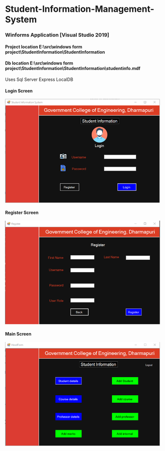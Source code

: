 # Student-Information-Management-System

### Winforms Application [Visual Studio 2019]

#### Project location E:\src\windows form project\StudentInformation\StudentInformation
#### Db location E:\src\windows form project\StudentInformation\StudentInformation\studentinfo.mdf

Uses Sql Server Express LocalDB

#### Login Screen
![Login Screen](https://github.com/kawinm/Student-Information-Management-System/blob/master/StudentInformation/images/login.png)

#### Register Screen
![Register Screen](https://github.com/kawinm/Student-Information-Management-System/blob/master/StudentInformation/images/register.png)

#### Main Screen
![Main Screen](https://github.com/kawinm/Student-Information-Management-System/blob/master/StudentInformation/images/main.png)
